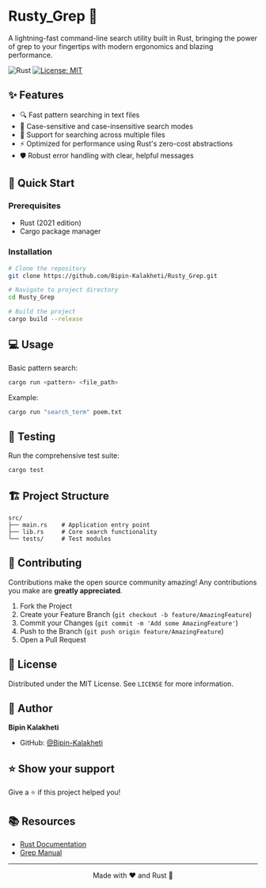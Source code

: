 # Rusty_Grep 🦀

A lightning-fast command-line search utility built in Rust, bringing the power of grep to your fingertips with modern ergonomics and blazing performance.

![Rust](https://img.shields.io/badge/rust-%23000000.svg?style=for-the-badge&logo=rust&logoColor=white)
[![License: MIT](https://img.shields.io/badge/License-MIT-yellow.svg)](https://opensource.org/licenses/MIT)

## ✨ Features

- 🔍 Fast pattern searching in text files
- 🎯 Case-sensitive and case-insensitive search modes
- 📁 Support for searching across multiple files
- ⚡ Optimized for performance using Rust's zero-cost abstractions
- 🛡️ Robust error handling with clear, helpful messages

## 🚀 Quick Start

### Prerequisites

- Rust (2021 edition)
- Cargo package manager

### Installation

```bash
# Clone the repository
git clone https://github.com/Bipin-Kalakheti/Rusty_Grep.git

# Navigate to project directory
cd Rusty_Grep

# Build the project
cargo build --release
```

## 💻 Usage

Basic pattern search:
```bash
cargo run <pattern> <file_path>
```

Example:
```bash
cargo run "search_term" poem.txt
```

## 🧪 Testing

Run the comprehensive test suite:
```bash
cargo test
```

## 🏗️ Project Structure

```
src/
├── main.rs    # Application entry point
├── lib.rs     # Core search functionality
└── tests/     # Test modules
```

## 🤝 Contributing

Contributions make the open source community amazing! Any contributions you make are **greatly appreciated**.

1. Fork the Project
2. Create your Feature Branch (`git checkout -b feature/AmazingFeature`)
3. Commit your Changes (`git commit -m 'Add some AmazingFeature'`)
4. Push to the Branch (`git push origin feature/AmazingFeature`)
5. Open a Pull Request

## 📝 License

Distributed under the MIT License. See `LICENSE` for more information.

## 👤 Author

**Bipin Kalakheti**

* GitHub: [@Bipin-Kalakheti](https://github.com/Bipin-Kalakheti)

## ⭐ Show your support

Give a ⭐️ if this project helped you!

## 📚 Resources

- [Rust Documentation](https://www.rust-lang.org/learn)
- [Grep Manual](https://www.gnu.org/software/grep/manual/grep.html)

---
<div align="center">
Made with ❤️ and Rust 🦀
</div>